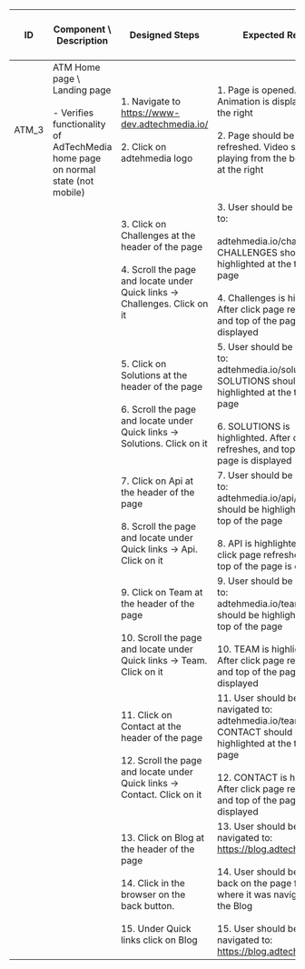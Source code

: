 | ID | Component \ <br> Description  | Designed Steps       |Expected Result     |	Created By \ <br> Last Updated |
| -- | -- | -- | -- | -- |
| ATM_3 | ATM Home page \ Landing page <br> <br> - Verifies functionality of AdTechMedia home page on normal state (not mobile) | 1. Navigate to https://www-dev.adtechmedia.io/ <br> <br> 2. Click on adtehmedia logo | 1. Page is opened. Animation is displayed on the right <br> <br> 2. Page should be refreshed. Video starts playing from the beginning at the right | Alexandr Urita \ <br> 15.06.2017 |
|       |       | 3. Click on Challenges at the header of the page <br> <br> 4. Scroll the page and locate under Quick links -> Challenges. Click on it  | 3. User should be navigated to: <br> <br> adtehmedia.io/challenges/. CHALLENGES should be highlighted at the top of the page <br> <br> 4. Challenges is highlighted. After click page refreshes, and top of the page is displayed |    |  
|       |       | 5. Click on Solutions at the header of the page <br> <br> 6. Scroll the page and locate under Quick links -> Solutions. Click on it | 5. User should be navigated to: <br> adtehmedia.io/solutions/. SOLUTIONS should be highlighted at the top of the page <br> <br> 6. SOLUTIONS is highlighted. After click page refreshes, and top of the page is displayed |    |
|       |      | 7. Click on Api at the header of the page <br> <br> 8. Scroll the page and locate under Quick links -> Api. Click on it | 7. User should be navigated to: <br> adtehmedia.io/api/. API should be highlighted at the top of the page <br> <br> 8. API is highlighted. After click page refreshes, and top of the page is displayed | |
|       |    | 9. Click on Team at the header of the page <br> <br>  10. Scroll the page and locate under Quick links -> Team. Click on it | 9. User should be navigated to: <br> adtehmedia.io/team/. TEAM should be highlighted at the top of the page <br> <br> 10. TEAM is highlighted. After click page refreshes, and top of the page is displayed | |
|       |    | 11. Click on Contact at the header of the page <br> <br> 12. Scroll the page and locate under Quick links -> Contact. Click on it | 11. User should be navigated to: <br> adtehmedia.io/team/. CONTACT should be highlighted at the top of the page <br> <br>  12. CONTACT is highlighted. After click page refreshes, and top of the page is displayed |  |
|      |    | 13. Click on Blog at the header of the page <br> <br> 14. Click in the browser on the back button. <br> <br> 15. Under Quick links click on Blog | 13. User should be navigated to: <br> https://blog.adtechmedia.io/. <br> <br> 14. User should be returned back on the page from where it was navigated to the Blog <br> <br> 15. User should be navigated to: <br> https://blog.adtechmedia.io/. |  |
